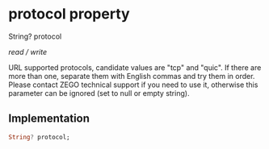 


# protocol property







String? protocol
  
_<span class="feature">read / write</span>_



<p>URL supported protocols, candidate values are "tcp" and "quic". If there are more than one, separate them with English commas and try them in order. Please contact ZEGO technical support if you need to use it, otherwise this parameter can be ignored (set to null or empty string).</p>



## Implementation

```dart
String? protocol;
```







